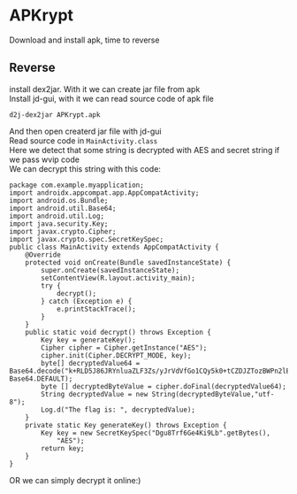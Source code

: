 # APKrypt
Download and install apk, time to reverse
## Reverse
install dex2jar. With it we can create jar file from apk  
Install jd-gui, with it we can read source code of apk file  
```
d2j-dex2jar APKrypt.apk
```
And then open createrd jar file with jd-gui  
Read source code in `MainActivity.class`  
Here we detect that some string is decrypted with AES and secret string if we pass wvip code  
We can decrypt this string with this code:
```
package com.example.myapplication;
import androidx.appcompat.app.AppCompatActivity;
import android.os.Bundle;
import android.util.Base64;
import android.util.Log;
import java.security.Key;
import javax.crypto.Cipher;
import javax.crypto.spec.SecretKeySpec;
public class MainActivity extends AppCompatActivity {
    @Override
    protected void onCreate(Bundle savedInstanceState) {
        super.onCreate(savedInstanceState);
        setContentView(R.layout.activity_main);
        try {
            decrypt();
        } catch (Exception e) {
            e.printStackTrace();
        }
    }
    public static void decrypt() throws Exception {
        Key key = generateKey();
        Cipher cipher = Cipher.getInstance("AES");
        cipher.init(Cipher.DECRYPT_MODE, key);
        byte[] decryptedValue64 = Base64.decode("k+RLD5J86JRYnluaZLF3Zs/yJrVdVfGo1CQy5k0+tCZDJZTozBWPn2lExQYDHH1l", Base64.DEFAULT);
        byte [] decryptedByteValue = cipher.doFinal(decryptedValue64);
        String decryptedValue = new String(decryptedByteValue,"utf-8");
        Log.d("The flag is: ", decryptedValue);
    }
    private static Key generateKey() throws Exception {
        Key key = new SecretKeySpec("Dgu8Trf6Ge4Ki9Lb".getBytes(),
            "AES");
        return key;
    }
}
```
OR we can simply decrypt it online:)  
